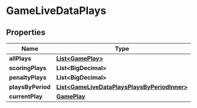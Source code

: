 

# GameLiveDataPlays


## Properties

| Name | Type | Description | Notes |
|------------ | ------------- | ------------- | -------------|
|**allPlays** | [**List&lt;GamePlay&gt;**](GamePlay.md) |  |  [optional] |
|**scoringPlays** | **List&lt;BigDecimal&gt;** |  |  [optional] |
|**penaltyPlays** | **List&lt;BigDecimal&gt;** |  |  [optional] |
|**playsByPeriod** | [**List&lt;GameLiveDataPlaysPlaysByPeriodInner&gt;**](GameLiveDataPlaysPlaysByPeriodInner.md) |  |  [optional] |
|**currentPlay** | [**GamePlay**](GamePlay.md) |  |  [optional] |



